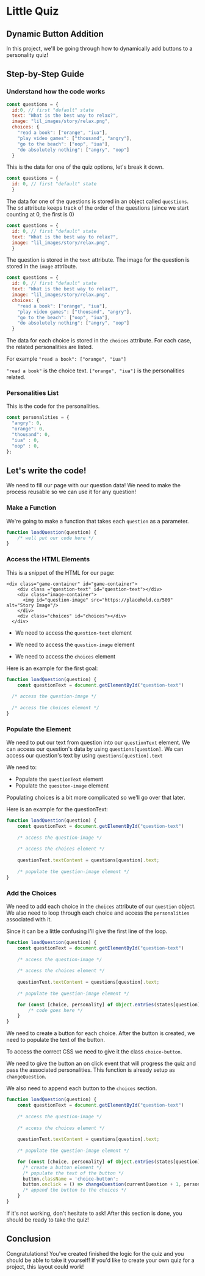 # Little Quiz

## Dynamic Button Addition

In this project, we'll be going through how to dynamically add buttons to a personality quiz!

## Step-by-Step Guide

### Understand how the code works

```javascript
const questions = {
  id:0, // first "default" state
  text: "What is the best way to relax?",
  image: "lil_images/story/relax.png",
  choices: {
    "read a book": ["orange", "iua"],
    "play video games": ["thousand", "angry"],
    "go to the beach": ["oop", "iua"],
    "do absolutely nothing": ["angry", "oop"]
  }
```

This is the data for one of the quiz options, let's break it down.

```javascript
const questions = {
  id: 0, // first "default" state
  }
```
The data for one of the questions is stored in an object called `questions`. The `id` attribute keeps track of the order of the questions (since we start counting at 0, the first is 0)

```javascript
const questions = {
  id: 0, // first "default" state
  text: "What is the best way to relax?",
  image: "lil_images/story/relax.png",
  }
```
The question is stored in the `text` attribute. The image for the question is stored in the `image` attribute.


```javascript
const questions = {
  id: 0, // first "default" state
  text: "What is the best way to relax?",
  image: "lil_images/story/relax.png",
  choices: {
    "read a book": ["orange", "iua"],
    "play video games": ["thousand", "angry"],
    "go to the beach": ["oop", "iua"],
    "do absolutely nothing": ["angry", "oop"]
  }
```

The data for each choice is stored in the `choices` attribute. For each case, the related personalities are listed.

For example `"read a book": ["orange", "iua"]`

`"read a book"` is the choice text. `["orange", "iua"]` is the personalities related.

### Personalities List
This is the code for the personalities.

```javascript
const personalities = {
  "angry": 0,
  "orange": 0,
  "thousand": 0,
  "iua" : 0,
  "oop" : 0,
};
```

## Let's write the code!

We need to fill our page with our question data! We need to make the process reusable so we can use it for any question!

### Make a Function
We're going to make a function that takes each `question` as a parameter.

```javascript
function loadQuestion(question) {
    /* well put our code here */
}
```

### Access the HTML Elements
This is a snippet of the HTML for our page:
```xhtml
<div class="game-container" id="game-container">
    <div class ="question-text" id="question-text"></div>
    <div class="image-container">
      <img id="question-image" src="https://placehold.co/500" alt="Story Image"/>
    </div>
    <div class="choices" id="choices"></div>
  </div>
```
- We need to access the `question-text` element


- We need to access the `question-image` element


- We need to access the `choices` element

Here is an example for the first goal:
```javascript
function loadQuestion(question) {
    const questionText = document.getElementById("question-text")
  
  /* access the question-image */
  
  /* access the choices element */
}
```

### Populate the Element
We need to put our text from question into our `questionText` element. We can access our question's data by using `questions[question]`. We can access our question's text by using `questions[question].text`

We need to:
- Populate the `questionText` element
- Populate the `quesiton-image` element

Populating choices is a bit more complicated so we'll go over that later.

Here is an example for the questionText:

```javascript
function loadQuestion(question) {
    const questionText = document.getElementById("question-text")
  
    /* access the question-image */
  
    /* access the choices element */
  
    questionText.textContent = questions[question].text;
    
    /* populate the question-image element */
}
```

### Add the Choices
We need to add each choice in the `choices` attribute of our `question` object. We also need to loop through each choice and access the `personalities` associated with it.

Since it can be a little confusing I'll give the first line of the loop.

```javascript
function loadQuestion(question) {
    const questionText = document.getElementById("question-text")
  
    /* access the question-image */
  
    /* access the choices element */
  
    questionText.textContent = questions[question].text;
    
    /* populate the question-image element */

    for (const [choice, personality] of Object.entries(states[question].choices)) {
        /* code goes here */
    }
}
```

We need to create a button for each choice. After the button is created, we need to populate the text of the button. 

To access the correct CSS we need to give it the class `choice-button`.

We need to give the button an on click event that will progress the quiz and pass the associated personalities. This function is already setup as `changeQuestion`.

We also need to append each button to the `choices` section.
```javascript
function loadQuestion(question) {
    const questionText = document.getElementById("question-text")
  
    /* access the question-image */
  
    /* access the choices element */
  
    questionText.textContent = questions[question].text;
    
    /* populate the question-image element */

    for (const [choice, personality] of Object.entries(states[question].choices)) {
      /* create a button element */
      /* populate the text of the button */
      button.className = 'choice-button';
      button.onclick = () => changeQuestion(currentQuestion + 1, personality);
      /* append the button to the choices */
    }
}
```
If it's not working, don't hesitate to ask! After this section is done, you should be ready to take the quiz!

## Conclusion

Congratulations! You've created finished the logic for the quiz and you should be able to take it yourself! If you'd like to create your own quiz for a project, this layout could work!
